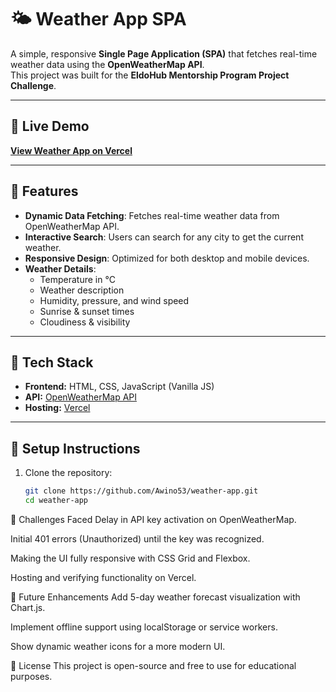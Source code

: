 # 🌤️ Weather App SPA

A simple, responsive **Single Page Application (SPA)** that fetches real-time weather data using the **OpenWeatherMap API**.  
This project was built for the **EldoHub Mentorship Program Project Challenge**.

---

## 🔹 Live Demo
[**View Weather App on Vercel**](https://weather-app-ivory-eta-g8ilpc31kf.vercel.app/)

---

## 🔹 Features
- **Dynamic Data Fetching**: Fetches real-time weather data from OpenWeatherMap API.
- **Interactive Search**: Users can search for any city to get the current weather.
- **Responsive Design**: Optimized for both desktop and mobile devices.
- **Weather Details**:
  - Temperature in °C  
  - Weather description  
  - Humidity, pressure, and wind speed  
  - Sunrise & sunset times  
  - Cloudiness & visibility

---

## 🔹 Tech Stack
- **Frontend:** HTML, CSS, JavaScript (Vanilla JS)
- **API:** [OpenWeatherMap API](https://openweathermap.org/api)
- **Hosting:** [Vercel](https://vercel.com)

---

## 🔹 Setup Instructions

1. Clone the repository:
   ```bash
   git clone https://github.com/Awino53/weather-app.git
   cd weather-app

🔹 Challenges Faced
Delay in API key activation on OpenWeatherMap.

Initial 401 errors (Unauthorized) until the key was recognized.

Making the UI fully responsive with CSS Grid and Flexbox.

Hosting and verifying functionality on Vercel.

🔹 Future Enhancements
Add 5-day weather forecast visualization with Chart.js.

Implement offline support using localStorage or service workers.

Show dynamic weather icons for a more modern UI.

🔹 License
This project is open-source and free to use for educational purposes.
 
